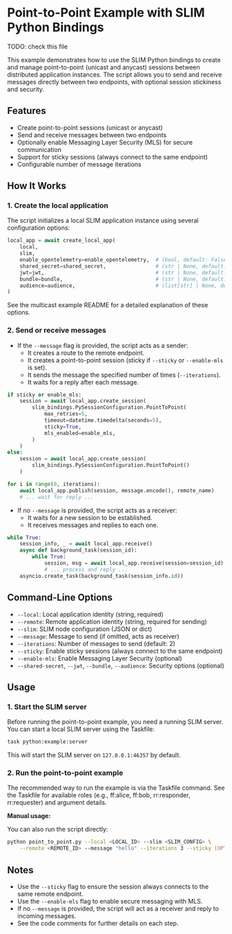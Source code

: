 # Point-to-Point Example with SLIM Python Bindings

TODO: check this file

This example demonstrates how to use the SLIM Python bindings to create and manage point-to-point (unicast and anycast) sessions between distributed application instances. The script allows you to send and receive messages directly between two endpoints, with optional session stickiness and security.

## Features
- Create point-to-point sessions (unicast or anycast)
- Send and receive messages between two endpoints
- Optionally enable Messaging Layer Security (MLS) for secure communication
- Support for sticky sessions (always connect to the same endpoint)
- Configurable number of message iterations

## How It Works

### 1. Create the local application

The script initializes a local SLIM application instance using several configuration options:

```python
local_app = await create_local_app(
    local,
    slim,
    enable_opentelemetry=enable_opentelemetry,  # (bool, default: False)
    shared_secret=shared_secret,                # (str | None, default: None)
    jwt=jwt,                                    # (str | None, default: None)
    bundle=bundle,                              # (str | None, default: None)
    audience=audience,                          # (list[str] | None, default: None)
)
```

See the multicast example README for a detailed explanation of these options.

### 2. Send or receive messages

- If the `--message` flag is provided, the script acts as a sender:
  - It creates a route to the remote endpoint.
  - It creates a point-to-point session (sticky if `--sticky` or `--enable-mls` is set).
  - It sends the message the specified number of times (`--iterations`).
  - It waits for a reply after each message.

```python
if sticky or enable_mls:
    session = await local_app.create_session(
        slim_bindings.PySessionConfiguration.PointToPoint(
            max_retries=5,
            timeout=datetime.timedelta(seconds=5),
            sticky=True,
            mls_enabled=enable_mls,
        )
    )
else:
    session = await local_app.create_session(
        slim_bindings.PySessionConfiguration.PointToPoint()
    )

for i in range(0, iterations):
    await local_app.publish(session, message.encode(), remote_name)
    # ... wait for reply ...
```

- If no `--message` is provided, the script acts as a receiver:
  - It waits for a new session to be established.
  - It receives messages and replies to each one.

```python
while True:
    session_info, _ = await local_app.receive()
    async def background_task(session_id):
        while True:
            session, msg = await local_app.receive(session=session_id)
            # ... process and reply ...
    asyncio.create_task(background_task(session_info.id))
```

## Command-Line Options

- `--local`: Local application identity (string, required)
- `--remote`: Remote application identity (string, required for sending)
- `--slim`: SLIM node configuration (JSON or dict)
- `--message`: Message to send (if omitted, acts as receiver)
- `--iterations`: Number of messages to send (default: 2)
- `--sticky`: Enable sticky sessions (always connect to the same endpoint)
- `--enable-mls`: Enable Messaging Layer Security (optional)
- `--shared-secret`, `--jwt`, `--bundle`, `--audience`: Security options (optional)

## Usage

### 1. Start the SLIM server

Before running the point-to-point example, you need a running SLIM server. You can start a local SLIM server using the Taskfile:

```bash
task python:example:server
```

This will start the SLIM server on `127.0.0.1:46357` by default.

### 2. Run the point-to-point example

The recommended way to run the example is via the Taskfile command. See the Taskfile for available roles (e.g., ff:alice, ff:bob, rr:responder, rr:requester) and argument details.

**Manual usage:**

You can also run the script directly:

```bash
python point_to_point.py --local <LOCAL_ID> --slim <SLIM_CONFIG> \
    --remote <REMOTE_ID> --message "hello" --iterations 3 --sticky [OPTIONS]
```

## Notes
- Use the `--sticky` flag to ensure the session always connects to the same remote endpoint.
- Use the `--enable-mls` flag to enable secure messaging with MLS.
- If no `--message` is provided, the script will act as a receiver and reply to incoming messages.
- See the code comments for further details on each step.
